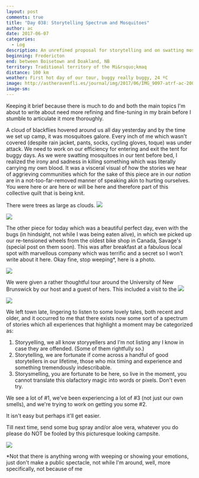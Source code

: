 ```yaml
---
layout: post
comments: true
title: "Day 038: Storytelling Spectrum and Mosquitoes"
author: ac
date: 2017-06-07
categories:
  - Log
description: An unrefined proposal for storytelling and on swatting mosquitoes.
beginning: Fredericton
end: between Boisetown and Doakland, NB
territory: Traditional territory of the Mi&rsquo;kmaq 
distance: 100 km
weather: First hot day of our tour, buggy really buggy, 24 ºC 
image: http://astheravenfli.es/journal/img/2017/06/IMG_9097-atrf-ac-2000-web.jpg
image-sm:
---
```


Keeping it brief because there is much to do and both the main topics I'm about to write about need more refining and fine-tuning in my brain before I stumble to articulate it more thoroughly. 

A cloud of blackflies hovered around us all day yesterday and by the time we set up camp, it was mosquitoes galore. Every inch of me which wasn't covered (despite rain jacket, pants, socks, cycling gloves, toque) was under attack. We need to work on our efficiency for entering and exit the tent for buggy days. As we were swatting mosquitoes in our tent before bed, I realized the irony and sadness in killing something which was literally carrying my own blood. It was a visceral visual of how the stories we hear of aggrieving communities which for the sake of this piece are in our *nation* are in a not-too-far-removed manner of speaking akin to hurting ourselves. You were here or are here or will be here and therefore part of this collective quilt that is being knit.

There were trees as large as clouds. 
<img src="http://astheravenfli.es/journal/img/2017/06/IMG_9144-atrf-ac-2000-web.jpg"> 

<img src="http://astheravenfli.es/journal/img/2017/06/IMG_9142-atrf-ac-2000-web.jpg">

The other piece for today which was a beautiful perfect day, even with the bugs (in hindsight, not while I was being eaten alive), in which we picked up our re-tensioned wheels from the oldest bike shop in Canada, Savage's (special post on them soon). This was after breakfast at a fabulous local spot with marvellous company which was terrific and a secret so I won't write about it here. Okay fine, stop weeping*, here is a photo.

<img src="http://astheravenfli.es/journal/img/2017/06/IMG_9089-atrf-ac-2000-web.jpg">

We were given a rather thoughtful tour around the University of New Brunswick by our host and a guest of hers. This included a visit to the 
<img src="http://astheravenfli.es/journal/img/2017/06/IMG_9121-atrf-ac-2000-web.jpg"> 

<img src="http://astheravenfli.es/journal/img/2017/06/IMG_9111-atrf-ac-2000-web.jpg">

We left town late, lingering to listen to some lovely tales, both recent and older, and it occurred to me that there exists now some sort of a spectrum of stories which all experiences that highlight a moment may be categorized as:
1. Storyyelling, we all know storyyellers and I'm not listing any I know in case they are offended. (Some of them rightfully so.)
2. Storytelling, we are fortunate if come across a handful of good storytellers in our lifetime, those who mix timing and experience and something tremendously indescribable.
3. Storysmelling, you are fortunate to be here, so live in the moment, you cannot translate this olafactory magic into words or pixels. Don't even try.

We see a lot of #1, we've been experiencing a lot of #3 (not just our own smells), and we're trying to work on getting you some #2. 

It isn't easy but perhaps it'll get easier.

Till next time, send some bug spray and/or aloe vera, whatever you do please do NOT be fooled by this picturesque looking campsite.

<img src="http://astheravenfli.es/journal/img/2017/06/IMG_9152-atrf-jcr-2000-web.jpg">

*Not that there is anything wrong with weeping or showing your emotions, just don't make a public spectacle, not while I'm around, well, more specifically, not because of me